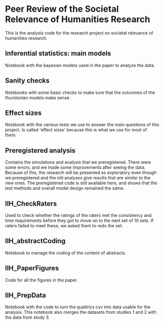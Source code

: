 # Peer Review of the Societal Relevance of Humanities Research

This is the analysis code for the research project on societal relevance of humanities research. 

## Inferential statistics: main models

Notebook with the bayesian models used in the paper to analyze the data.

## Sanity checks

Notebooks with some basic checks to make sure that the outcomes of the thurstonian models make sense.

## Effect sizes

Notebook with the various tests we use to answer the main questions of this project. Is called 'effect sizes' because this is what we use for most of them.

## Preregistered analysis

Contains the simulations and analysis that we preregistered. There were some errors, and we made some improvements after seeing the data. Because of this, the research will be presented as exploratory even though we preregistered and the old analyses give results that are similar to the new ones. The preregistered code is still available here, and shows that the test methods and overall model design remained the same. 

## IIH_CheckRaters

Used to check whether the ratings of the raters met the consistency and time requirements before they got to move on to the next set of 10 sets. If raters failed to meet these, we asked them to redo the set.

## IIH_abstractCoding

Notebook to manage the coding of the content of abstracts.

## IIH_PaperFigures

Code for all the figures in the paper.

## IIH_PrepData

Notebook with the code to turn the qualtrics csv into data usable for the analysis. This notebook also merges the datasets from studies 1 and 2 with the data from study 3.
